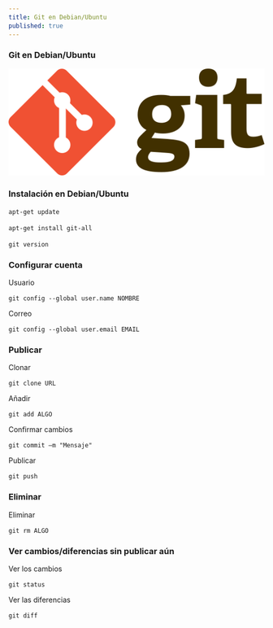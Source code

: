 ```yaml
---
title: Git en Debian/Ubuntu
published: true
---
```


### [](#header-1)Git en Debian/Ubuntu

![](https://raw.githubusercontent.com/LLamasDev/hacker-blog/master/assets/git-logo.png)

### [](#header-3)Instalación en Debian/Ubuntu

```
apt-get update

apt-get install git-all

git version
```

### [](#header-3)Configurar cuenta

Usuario
```
git config --global user.name NOMBRE
```

Correo
```
git config --global user.email EMAIL
```

### [](#header-3)Publicar

Clonar
```
git clone URL
```

Añadir
```
git add ALGO
```

Confirmar cambios
```
git commit –m "Mensaje"
```

Publicar
```
git push
```

### [](#header-3)Eliminar

Eliminar
```
git rm ALGO
```

### [](#header-3)Ver cambios/diferencias sin publicar aún

Ver los cambios
```
git status
```
  
Ver las diferencias
```
git diff
```
